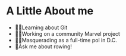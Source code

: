 # A Little About me

<!--
**JulianInvictus/julianinvictus** is a ✨ _special_ ✨ repository because its `README.md` (this file) appears on your GitHub profile.

Here are some ideas to get you started:

- 🔭 I’m currently working on ...
- 🌱 I’m currently learning ...
- 👯 I’m looking to collaborate on ...
- 🤔 I’m looking for help with ...
- 💬 Ask me about ...
- 📫 How to reach me: ...
- 😄 Pronouns: ...
- ⚡ Fun fact: ...
-->

- 👨‍💻Learning about Git
- 🦸‍♂️Working on a community Marvel project
- 🚶‍♂️Masquerading as a full-time pol in D.C.
- 👤Ask me about rowing!
